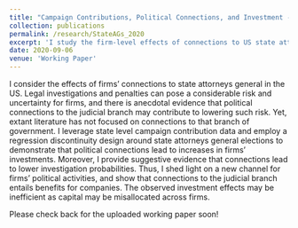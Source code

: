 ```yaml
---
title: "Campaign Contributions, Political Connections, and Investment - Firm-Level Evidence from US State Attorney Elections"
collection: publications
permalink: /research/StateAGs_2020
excerpt: 'I study the firm-level effects of connections to US state attorney generals on investment and law enforcement stringency, as well as accountability as a mediating factor.'
date: 2020-09-06
venue: 'Working Paper'
---
```

I consider the effects of firms’ connections to state attorneys general in the US. Legal investigations and penalties can pose a considerable risk and uncertainty for firms, and there is anecdotal evidence that political connections to the judicial branch may contribute to lowering such risk. Yet, extant literature has not focused on connections to that branch of government. I leverage state level campaign contribution data and employ a regression discontinuity design around state attorneys general elections to demonstrate that political connections lead to increases in firms’ investments. Moreover, I provide suggestive evidence that connections lead to lower investigation probabilities. Thus, I shed light on a new channel for firms’ political activities, and show that connections to the judicial branch entails benefits for companies. The observed investment effects may be inefficient as capital may be misallocated across firms.


Please check back for the uploaded working paper soon!

